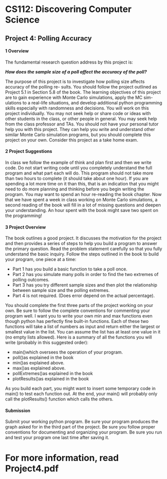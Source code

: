 # CS112: Discovering Computer Science

## Project 4: Polling Accuracy

#### 1 Overview

The fundamental research question address by this project is:

***How does the sample size of a poll affect the accuracy of the poll?***

The purpose of this project is to investigate how polling size affects accuracy of the polling re-
sults. You should follow the project outlined as Project 5.1 in Section 5.8 of the book. The learning
objectives of this project are to gain experience with Monte Carlo simulations, apply the MC sim-
ulations to a real-life situations, and develop additional python programming skills especially with
randomness and decisions.
You will work on this project individually. You may not seek help or share code or ideas with
other students in the class, or other people in general. You may seek help from the class professor
and TAs. You should not have your personal tutor help you with this project. They can help you
write and understand other similar Monte Carlo simulation programs, but you should complete this
project on your own. Consider this project as a take home exam.

#### 2 Project Suggestions

In class we follow the example of think and plan first and then we write code. Do not start writing
code until you completely understand the full program and what part each will do. This program
should not take more than two hours to complete (it should take about one hour). If you are spending
a lot more time on it than this, that is an indication that you might need to do more planning and
thinking before you begin writing the program.
You may want to spend an hour re-reading the book chapter. Now that we have spent a week in
class working on Monte Carlo simulations, a second reading of the book will fill in a lot of missing
questions and deepen your understanding. An hour spent with the book might save two spent on the
programming!

#### 3 Project Overview

The book outlines a good project. It discusses the motivation for the project and then provides
a series of steps to help you build a program to answer the primary question. Read the problem
statement carefully so that you fully understand the basic inquiry.
Follow the steps outlined in the book to build your program, one piece at a time:

- Part 1 has you build a basic function to take a poll once.
- Part 2 has you simulate many polls in order to find the two extremes of polling outcomes.
- Part 3 has you try different sample sizes and then plot the relationship between sample size
    and the polling extremes.
- Part 4 is not required. (Does error depend on the actual percentage).

You should complete the first three parts of the project working on your own. Be sure to follow
the complete conventions for commenting your program well.
I want you to write your own min and max functions even though python has perfectly fine
built-in functions. Each of these two functions will take a list of numbers as input and return either
the largest or smallest value in the list. You can assume the list has at least one value in it (no empty
lists allowed). Here is a summary of all the functions you will write (probably in this suggested
order):

- main()which oversees the operation of your program.
- poll()as explained in the book
- min()as explained above.
- max()as explained above.
- pollExtremes()as explained in the book
- plotResults()as explained in the book

As you build each part, you might want to insert some temporary code in main() to test each
function out. At the end, your main() will probably only call the plotResults() function which calls
the others.

#### Submission

Submit your working python program. Be sure your program produces the graph asked for in the
third part of the project. Be sure you follow proper conventions for documenting and organizing
your program. Be sure you run and test your program one last time after saving it.

# For more information, read Project4.pdf 
